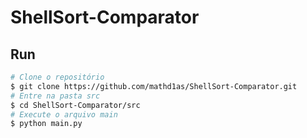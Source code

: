 # ShellSort-Comparator

## Run
```bash 
# Clone o repositório
$ git clone https://github.com/mathd1as/ShellSort-Comparator.git
# Entre na pasta src 
$ cd ShellSort-Comparator/src 
# Execute o arquivo main
$ python main.py
```
